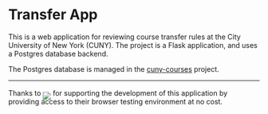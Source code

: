 # Transfer App

This is a web application for reviewing course transfer rules at the City University of New York (CUNY). The project is a Flask application, and uses a Postgres database backend.

The Postgres database is managed in the [cuny-courses](https://github.com/cvickery/cuny-courses/) project. <hr/>

Thanks to [<img style="position:relative; top:0.6em;" src="./static/images/BrowserStack.png"/>](https://browserstack.com) for supporting the development of this application by providing access to their browser testing environment at no cost.